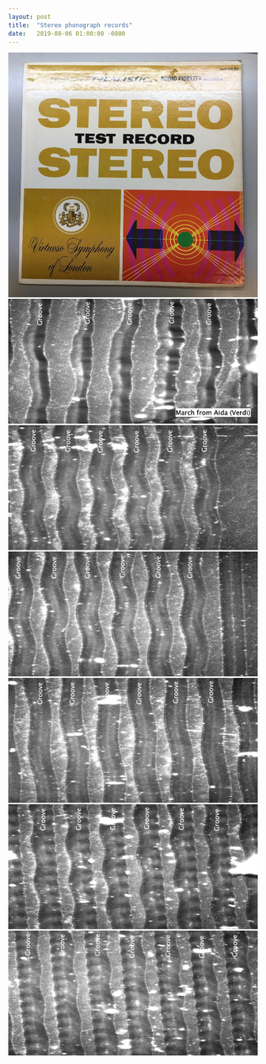 ```yaml
---
layout: post
title:  "Stereo phonograph records"
date:   2019-08-06 01:00:00 -0800
---
```


<img src="/assets/record.jpeg">
<img src="/assets/side2.png">

<img src="/assets/track_05.png">
<img src="/assets/track_05b.png">
<img src="/assets/track_08.png">
<img src="/assets/track_09.png">
<img src="/assets/track_10.png">

